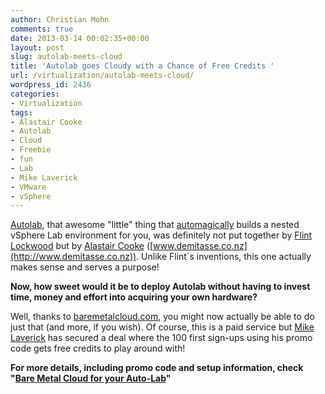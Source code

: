 ```yaml
---
author: Christian Mohn
comments: true
date: 2013-03-14 00:02:35+00:00
layout: post
slug: autolab-meets-cloud
title: 'Autolab goes Cloudy with a Chance of Free Credits '
url: /virtualization/autolab-meets-cloud/
wordpress_id: 2436
categories:
- Virtualization
tags:
- Alastair Cooke
- Autolab
- Cloud
- Freebie
- fun
- Lab
- Mike Laverick
- VMware
- vSphere
---
```


[Autolab](http://www.labguides.com/autolab/), that awesome "little" thing that [automagically](http://www.urbandictionary.com/define.php?term=automagically) builds a nested vSphere Lab environment for you, was definitely not put together by [Flint Lockwood](http://www.imdb.com/character/ch0153486/bio) but by [Alastair Cooke](https://twitter.com/DemitasseNZ) ([www.demitasse.co.nz](http://www.demitasse.co.nz)). Unlike Flint´s inventions, this one actually makes sense and serves a purpose!

**Now, how sweet would it be to deploy Autolab without having to invest time, money and effort into acquiring your own hardware?**

Well, thanks to [baremetalcloud.com](http://www.baremetalcloud.com/), you might now actually be able to do just that (and more, if you wish). Of course, this is a paid service but [Mike Laverick](http://twitter.com//mike_laverick/) has secured a deal where the 100 first sign-ups using his promo code gets free credits to play around with!

**For more details, including promo code and setup information, check "[Bare Metal Cloud for your Auto-Lab](http://www.mikelaverick.com/2013/03/not-ready-bare-metal-cloud-for-your-auto-lab/)"**


